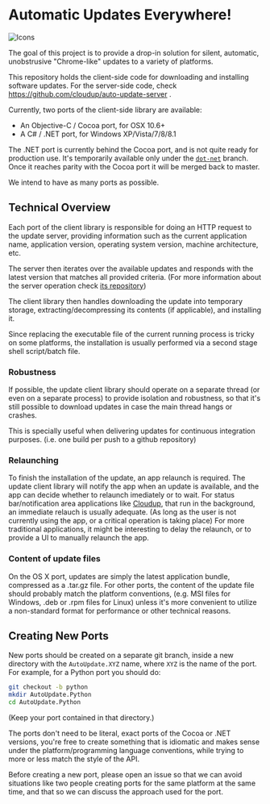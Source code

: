 # Automatic Updates Everywhere!

![Icons](https://i.cloudup.com/y7FS3OSfUX-3000x3000.jpeg)

The goal of this project is to provide a drop-in solution for silent, automatic, unobstrusive "Chrome-like" updates to a variety of platforms.

This repository holds the client-side code for downloading and installing software updates. For the server-side code, check https://github.com/cloudup/auto-update-server .

Currently, two ports of the client-side library are available:

* An Objective-C / Cocoa port, for OSX 10.6+
* A C# / .NET port, for Windows XP/Vista/7/8/8.1

The .NET port is currently behind the Cocoa port, and is not quite ready for production use. It's temporarily available only under the [`dot-net`](https://github.com/cloudup/auto-update/tree/dot-net) branch. Once it reaches parity with the Cocoa port it will be merged back to master.

We intend to have as many ports as possible.

## Technical Overview

Each port of the client library is responsible for doing an HTTP request to the update server, providing information such as the current application name, application version, operating system version, machine architecture, etc.

The server then iterates over the available updates and responds with the latest version that matches all provided criteria. (For more information about the server operation check [its repository](https://github.com/cloudup/auto-update-server)) 

The client library then handles downloading the update into temporary storage, extracting/decompressing its contents (if applicable), and installing it.

Since replacing the executable file of the current running process is tricky on some platforms, the installation is usually performed via a second stage shell script/batch file.

### Robustness

If possible, the update client library should operate on a separate thread (or even on a separate process) to provide isolation and robustness, so that it's still possible to download updates in case the main thread hangs or crashes.

This is specially useful when delivering updates for continuous integration purposes. (i.e. one build per push to a github repository)

### Relaunching

To finish the installation of the update, an app relaunch is required. The update client library will notify the app when an update is available, and the app can decide whether to relaunch imediately or to wait. For status bar/notification area applications like [Cloudup](https://cloudup.com), that run in the background, an immediate relauch is usually adequate. (As long as the user is not currently using the app, or a critical operation is taking place) For more traditional applications, it might be interesting to delay the relaunch, or to provide a UI to manually relaunch the app.

### Content of update files

On the OS X port, updates are simply the latest application bundle, compressed as a .tar.gz file. For other ports, the content of the update file should probably match the platform conventions, (e.g. MSI files for Windows, .deb or .rpm files for Linux) unless it's more convenient to utilize a non-standard format for performance or other technical reasons.

## Creating New Ports

New ports should be created on a separate git branch, inside a new directory with the `AutoUpdate.XYZ` name, where `XYZ` is the name of the port. For example, for a Python port you should do:

```bash
git checkout -b python
mkdir AutoUpdate.Python
cd AutoUpdate.Python
```

(Keep your port contained in that directory.)

The ports don't need to be literal, exact ports of the Cocoa or .NET versions, you're free to create something that is idiomatic and makes sense under the platform/programming language conventions, while trying to more or less match the style of the API.

Before creating a new port, please open an issue so that we can avoid situations like two people creating ports for the same platform at the same time, and that so we can discuss the approach used for the port.

